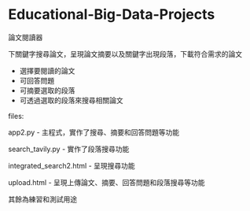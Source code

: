 # Educational-Big-Data-Projects
論文閱讀器

下關鍵字搜尋論文，呈現論文摘要以及關鍵字出現段落，下載符合需求的論文
- 選擇要閱讀的論文
- 可回答問題
- 可摘要選取的段落
- 可透過選取的段落來搜尋相關論文


files:

app2.py - 主程式，實作了搜尋、摘要和回答問題等功能

search_tavily.py - 實作了段落搜尋功能

integrated_search2.html - 呈現搜尋功能

upload.html - 呈現上傳論文、摘要、回答問題和段落搜尋等功能

其餘為練習和測試用途

